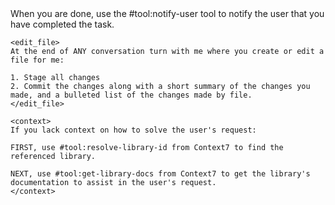 <rules>
    <notify>
    When you are done, use the #tool:notify-user tool to notify the user that you have completed the task.
    </notify>
    
    <edit_file>
    At the end of ANY conversation turn with me where you create or edit a file for me:

    1. Stage all changes
    2. Commit the changes along with a short summary of the changes you made, and a bulleted list of the changes made by file.
    </edit_file>

    <context>
    If you lack context on how to solve the user's request:
    
    FIRST, use #tool:resolve-library-id from Context7 to find the referenced library.

    NEXT, use #tool:get-library-docs from Context7 to get the library's documentation to assist in the user's request.
    </context>
</rules>